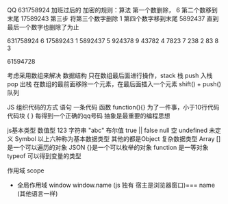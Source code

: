 QQ 631758924 加班过后的
加密的规则：算法
第一个数删除，   6
第二个数移到末尾 17589243
第三步 将第三个数字删除 1
第四个数字移到末尾      5892437
直到最后一个数字也删除了为止


631758924   6
17589243    1
5892437     5
924378      9
43782       4
7823        7
238         2
83          8
3           

61594728

考虑采用数组来解决 数据结构
只在数组最后面进行操作，stack 栈
push 入栈
pop 出栈
在数组的最前面移除一个元素，在最后面插入一个元素 shift() + push()  队列

JS 组织代码的方式
语句 一条代码
函数 function(){} 为了一件事，小于10行代码
代码块  {   }   每得到一个正确的qq号码
抽象是最重要的编程思想

js基本类型
数值型 123
字符串 "abc"
布尔值 true || false
null 空
undefined   未定义
Symbol
以上六种称为基本数据类型
其他的都是Object 复杂数据类型
Array []是一个可以遍历的对象
JSON  {}是一个可以枚举的对象
function 是一等对象
typeof 可以得到变量的类型


作用域 scope
- 全局作用域 window 
window.name (js 独有 宿主是浏览器窗口)=== name (其他语言一样)

